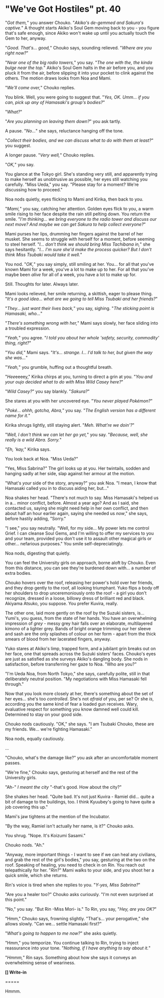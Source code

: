 # "We've Got Hostiles" pt. 40

"*Got them,*" you answer Chouko. "*Akiko's de-gemmed and Sakura's captive.*" A thought starts Akiko's Soul Gem moving back to you - you figure that's safe enough, since Akiko won't wake up until you actually touch the Gem to her, anyway.

"*Good. That's... good,*" Chouko says, sounding relieved. "*Where are you right now?*"

"*Near one of the big radio towers,*" you say. "*The one with the, the kinda bulge near the top.*" Akiko's Soul Gem halts in the air before you, and you pluck it from the air, before slipping it into your pocket to clink against the others. The motion draws looks from Noa and Mami.

"*We'll come over,*" Chouko replies.

You blink. Well, you were going to suggest that. "*Yes, OK. Umm... if you can, pick up any of Hamasaki's group's bodies?*"

"*What?*"

"*Are you planning on leaving them down?*" you ask tartly.

A pause. "*No...*" she says, reluctance hanging off the tone.

"*Collect their bodies, and we can discuss what to do with them at least?*" you suggest.

A longer pause. "*Very well,*" Chouko replies.

"*OK,*" you say.

You glance at the Tokyo girl. She's standing very still, and apparently trying to make herself as unobtrusive as possible, her eyes still watching you carefully. "Miss Ueda," you say. "Please stay for a moment? We're discussing how to proceed."

Noa nods quietly, eyes flicking to Mami and Kirika, then back to you.

"*Mami,*" you say, catching her attention. Golden eyes flick to you, a warm smile rising to her face despite the rain still pelting down. You return the smile. "*I'm thinking... we bring everyone to the radio tower and discuss our next move? And maybe we can get Sakura to help collect everyone?*"

Mami purses her lips, drumming her fingers against the barrel of her musket. She seems to struggle with herself for a moment, before seeming to steel herself. "*I... don't think we should bring Miss Tachibana in,*" she says hesitantly. "*I... I'm sure she'd make the process quicker? But I don't think Miss Tsubaki would take it well.*"

You nod. "*OK,*" you say simply, still smiling at her. You... for all that you've known Mami for a week, you've a lot to make up to her. For all that you've maybe been *alive* for all of a week, you have a lot to make up for.

Still. Thoughts for later. Always later.

Mami looks relieved, her smile returning, a skittish, eager to please thing. "*It's a good idea... what *are* we going to tell Miss Tsubaki and her friends?*"

"*They... just want their lives back,*" you say, sighing. "*The sticking point is Hamasaki, who...*"

"*There's something *wrong* with her,*" Mami says slowly, her face sliding into a troubled expression.

"*Yeah,*" you agree. "*I told you about her whole 'safety, security, commodity' thing, right?*"

"*You did,*" Mami says. "*It's... strange. I... I'd talk to her, but given the way she was...*"

"*Yeah,*" you grumble, huffing out a thoughtful breath.

"*Hee*eeeey," Kirika chirps at you, turning to direct a grin at you. "*You and your oujo decided what to do with Miss Wild Casey here?*"

"*Wild Casey?*" you say blankly. "*Sakura?*"

She stares at you with her uncovered eye. "*You never played Pokémon?*"

"*Poké... ohhh, gotcha, Abra,*" you say. "*The English version has a different name for it.*"

Kirika shrugs lightly, still staying alert. "*Meh. What're we doin'?*"

"*Well, I don't think we can let her go yet,*" you say. "*Because, well, she really *is* a wild Abra. Sorry.*"

"*Eh, 'kay,*" Kirika says.

You look back at Noa. "Miss Ueda?"

"Yes, Miss Sabrina?" The girl looks up at you. Her twintails, sodden and hanging sadly at her side, slap against her armour at the motion.

"What's *your* side of the story, anyway?" you ask Noa. "I mean, I know that Hamasaki called you in to discuss aiding her, but..."

Noa shakes her head. "There's not much to say. Miss Hamasaki's helped us in a... minor conflict, before. Almost a year ago? And as I said, she contacted us, saying she might need help in her own conflict, and then about half an hour earlier again, saying she needed us *now*," she says, before hastily adding, "Sorry."

"I see," you say neutrally. "Well, for my side... My power lets me control Grief. I can cleanse Soul Gems, and I'm willing to offer my services to you and your team, provided you don't use it to assault other magical girls or other... nefarious purposes." You smile self-depreciatingly.

Noa nods, digesting that quietly.

You can feel the University girls on approach, borne aloft by Chouko. Even from this distance, you can see they're burdened down with... a number of extra bodies.

Chouko hovers over the roof, releasing her power's hold over her friends, and they drop gently to the roof, all looking triumphant. Yuko flips a body off her shoulders to drop unceremoniously onto the roof - a girl you don't recognize, dressed in a loose, billowy dress of brilliant red and black. Akiyama Atsuko, you suppose. You prefer Kuvira, really.

The other one, laid more gently on the roof by the Suzuki sisters, is... Yumi's, you guess, from the state of her hands. You have an overwhelming impression of *grey* - messy grey hair falls over an elaborate, multilayered kimono of a lighter grey. Bands of bright orange trimming our her sleeve and sash are the only splashes of colour on her form - apart from the thick smears of blood from her lacerated fingers, anyway.

Yuko stares at Akiko's limp, trapped form, and a jubilant grin breaks out on her face, one that spreads across the Suzuki sisters' faces. Chouko's eyes are just as satisfied as she surveys Akiko's dangling body. She nods in satisfaction, before transferring her gaze to Noa. "Who are you?"

"I'm Ueda Noa, from North Tokyo," she says, carefully polite, still in that deliberately neutral position. "My negotiations with Miss Hamasaki fell through."

Now that you look more closely at her, there's something about the set of her eyes... she's too *controlled*. She's not *afraid* of you, per se? Or she *is*, according you the same kind of fear a loaded gun receives. Wary, evaluative respect for something you know damned well could kill. Determined to stay on your good side.

Chouko nods cautiously. "OK," she says. "I am Tsubaki Chouko, these are my friends. We... we're fighting Hamasaki."

Noa nods, equally cautiously.

...

"Chouko, what's the damage like?" you ask after an uncomfortable moment passes.

"We're fine," Chouko says, gesturing at herself and the rest of the University girls.

"Ah-" *I meant the city* "-that's good. How about the city?"

She shakes her head. "Quite bad. It's not just Kuvira - Ramiel did... quite a bit of damage to the buildings, too. I think Kyuubey's going to have quite a job covering this up."

Mami's jaw tightens at the mention of the Incubator.

"By the way, Ramiel isn't actually her name, is it?" Chouko asks.

You shrug. "Nope. It's Koizumi Sasami."

Chouko nods. "Ah."

"Anyway, more important things - I want to see if we can heal any civilians, and grab the rest of the girl's bodies," you say, gesturing at the two on the roof. Speaking of healing, you need to check in on Rin. You reach out telepathically for her. "*Rin?*" Mami walks to your side, and you shoot her a quick smile, which she returns.

Rin's voice is tired when she replies to you. "*Y-yes, Miss Sabrina?*"

"Are you a healer too?" Chouko asks curiously. "I'm not even surprised at this point."

"No," you say. "But Rin -Miss Mori- is." To Rin, you say, "*Hey, are you OK?*"

"Hmm," Chouko says, frowning slightly. "That's... your perogative," she allows slowly. "Can we... settle Hamasaki first?"

"*What's going to happen to me now?*" she asks quietly.

"Hmm," you temporize. You continue talking to Rin, trying to inject reassurance into your tone. "*Nothing, if I have anything to say about it.*"

"*Hmmm,*" Rin says. Something about how she says it conveys an overwhelming sense of weariness.

**\[] Write-in**

\=====​

Hmmm.
